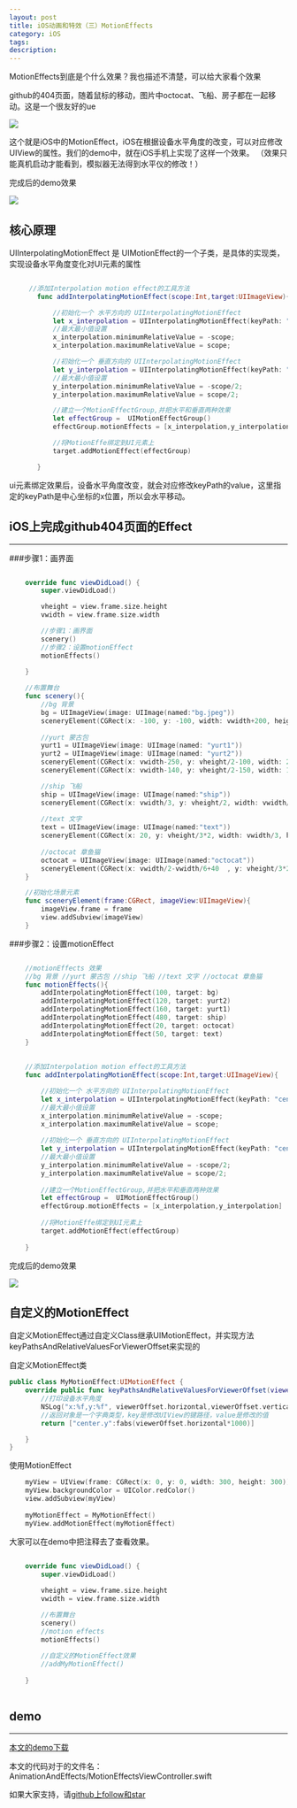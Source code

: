 ```yaml
---
layout: post
title: iOS动画和特效（三）MotionEffects
category: iOS
tags:
description:
---
```


MotionEffects到底是个什么效果？我也描述不清楚，可以给大家看个效果

github的404页面，随着鼠标的移动，图片中octocat、飞船、房子都在一起移动。这是一个很友好的ue

![](http://images.jumppo.com/uploads/github404.gif)

这个就是iOS中的MotionEffect，iOS在根据设备水平角度的改变，可以对应修改UIView的属性。我们的demo中，就在iOS手机上实现了这样一个效果。
（效果只能真机启动才能看到，模拟器无法得到水平仪的修改！）

完成后的demo效果

![](http://images.jumppo.com/uploads/motionEffect1.gif)

## 核心原理

UIInterpolatingMotionEffect 是 UIMotionEffect的一个子类，是具体的实现类，实现设备水平角度变化对UI元素的属性

````swift

     //添加Interpolation motion effect的工具方法
       func addInterpolatingMotionEffect(scope:Int,target:UIImageView){

           //初始化一个 水平方向的 UIInterpolatingMotionEffect
           let x_interpolation = UIInterpolatingMotionEffect(keyPath: "center.x", type:.TiltAlongHorizontalAxis)
           //最大最小值设置
           x_interpolation.minimumRelativeValue = -scope;
           x_interpolation.maximumRelativeValue = scope;

           //初始化一个 垂直方向的 UIInterpolatingMotionEffect
           let y_interpolation = UIInterpolatingMotionEffect(keyPath: "center.y", type:.TiltAlongVerticalAxis)
           //最大最小值设置
           y_interpolation.minimumRelativeValue = -scope/2;
           y_interpolation.maximumRelativeValue = scope/2;

           //建立一个MotionEffectGroup,并把水平和垂直两种效果
           let effectGroup =  UIMotionEffectGroup()
           effectGroup.motionEffects = [x_interpolation,y_interpolation]

           //将MotionEffe绑定到UI元素上
           target.addMotionEffect(effectGroup)

       }


````

ui元素绑定效果后，设备水平角度改变，就会对应修改keyPath的value，这里指定的keyPath是中心坐标的x位置，所以会水平移动。


## iOS上完成github404页面的Effect
---

###步骤1：画界面

````swift

    override func viewDidLoad() {
        super.viewDidLoad()

        vheight = view.frame.size.height
        vwidth = view.frame.size.width

        //步骤1：画界面
        scenery()
        //步骤2：设置motionEffect
        motionEffects()
        
    }

    //布置舞台
    func scenery(){
        //bg 背景 
        bg = UIImageView(image: UIImage(named:"bg.jpeg"))
        sceneryElement(CGRect(x: -100, y: -100, width: vwidth+200, height: vheight+200), imageView: bg)
        
        //yurt 蒙古包 
        yurt1 = UIImageView(image: UIImage(named: "yurt1"))
        yurt2 = UIImageView(image: UIImage(named: "yurt2"))
        sceneryElement(CGRect(x: vwidth-250, y: vheight/2-100, width: 200, height: 75), imageView: yurt1)
        sceneryElement(CGRect(x: vwidth-140, y: vheight/2-150, width: 120, height: 50), imageView: yurt2)

        //ship 飞船 
        ship = UIImageView(image: UIImage(named:"ship"))
        sceneryElement(CGRect(x: vwidth/3, y: vheight/2, width: vwidth/3*2, height: vwidth/3), imageView: ship)
        
        //text 文字
        text = UIImageView(image: UIImage(named:"text"))
        sceneryElement(CGRect(x: 20, y: vheight/3*2, width: vwidth/3, height: vwidth/3), imageView: text)
        
        //octocat 章鱼猫
        octocat = UIImageView(image: UIImage(named:"octocat"))
        sceneryElement(CGRect(x: vwidth/2-vwidth/6+40  , y: vheight/3*2, width: vwidth/3, height: vwidth/3*1.2), imageView: octocat)
    }

    //初始化场景元素
    func sceneryElement(frame:CGRect, imageView:UIImageView){
        imageView.frame = frame
        view.addSubview(imageView)
    }

````


###步骤2：设置motionEffect

````swift

    //motionEffects 效果
    //bg 背景 //yurt 蒙古包 //ship 飞船 //text 文字 //octocat 章鱼猫
    func motionEffects(){
        addInterpolatingMotionEffect(100, target: bg)
        addInterpolatingMotionEffect(120, target: yurt2)
        addInterpolatingMotionEffect(160, target: yurt1)
        addInterpolatingMotionEffect(480, target: ship)
        addInterpolatingMotionEffect(20, target: octocat)
        addInterpolatingMotionEffect(50, target: text)
    }
    
    
    //添加Interpolation motion effect的工具方法
    func addInterpolatingMotionEffect(scope:Int,target:UIImageView){

        //初始化一个 水平方向的 UIInterpolatingMotionEffect
        let x_interpolation = UIInterpolatingMotionEffect(keyPath: "center.x", type:.TiltAlongHorizontalAxis)
        //最大最小值设置
        x_interpolation.minimumRelativeValue = -scope;
        x_interpolation.maximumRelativeValue = scope;
        
        //初始化一个 垂直方向的 UIInterpolatingMotionEffect
        let y_interpolation = UIInterpolatingMotionEffect(keyPath: "center.y", type:.TiltAlongVerticalAxis)
        //最大最小值设置
        y_interpolation.minimumRelativeValue = -scope/2;
        y_interpolation.maximumRelativeValue = scope/2;
        
        //建立一个MotionEffectGroup,并把水平和垂直两种效果
        let effectGroup =  UIMotionEffectGroup()
        effectGroup.motionEffects = [x_interpolation,y_interpolation]
        
        //将MotionEffe绑定到UI元素上
        target.addMotionEffect(effectGroup)
        
    }


````
完成后的demo效果

![](http://images.jumppo.com/uploads/motionEffect1.gif)

## 自定义的MotionEffect

自定义MotionEffect通过自定义Class继承UIMotionEffect，并实现方法keyPathsAndRelativeValuesForViewerOffset来实现的

自定义MotionEffect类

````swift
public class MyMotionEffect:UIMotionEffect {
    override public func keyPathsAndRelativeValuesForViewerOffset(viewerOffset: UIOffset) -> [String : AnyObject]? {
        //打印设备水平角度
        NSLog("x:%f,y:%f", viewerOffset.horizontal,viewerOffset.vertical)
        //返回对象是一个字典类型，key是修改UIView的键路径，value是修改的值
        return ["center.y":fabs(viewerOffset.horizontal*1000)]

    }
}

````

使用MotionEffect

````swift
    myView = UIView(frame: CGRect(x: 0, y: 0, width: 300, height: 300))
    myView.backgroundColor = UIColor.redColor()
    view.addSubview(myView)
    
    myMotionEffect = MyMotionEffect()
    myView.addMotionEffect(myMotionEffect)

````

大家可以在demo中把注释去了查看效果。

````swift
 
    override func viewDidLoad() {
        super.viewDidLoad()

        vheight = view.frame.size.height
        vwidth = view.frame.size.width

        //布置舞台
        scenery()
        //motion effects
        motionEffects()
        
        //自定义的MotionEffect效果
        //addMyMotionEffect()
        
    }
    
````


## demo
---
[本文的demo下载](https://github.com/coolnameismy/demo/AnimationAndEffects)

本文的代码对于的文件名：AnimationAndEffects/MotionEffectsViewController.swift

如果大家支持，请[github上follow和star](https://github.com/coolnameismy)